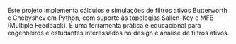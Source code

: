 Este projeto implementa cálculos e simulações de filtros ativos Butterworth e Chebyshev em Python, com suporte às topologias Sallen-Key e MFB (Multiple Feedback). É uma ferramenta prática e educacional para engenheiros e estudantes interessados no design e análise de filtros ativos.
